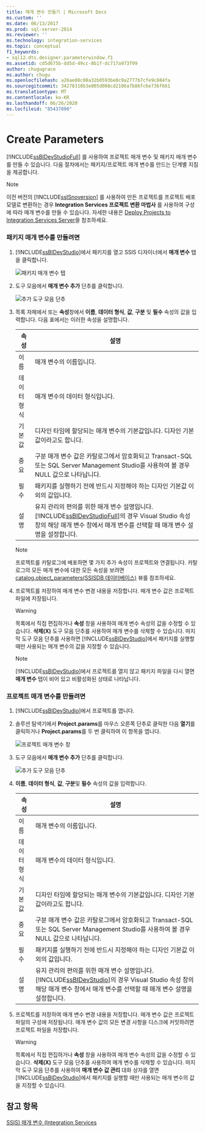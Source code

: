 ```yaml
---
title: 매개 변수 만들기 | Microsoft Docs
ms.custom: ''
ms.date: 06/13/2017
ms.prod: sql-server-2014
ms.reviewer: ''
ms.technology: integration-services
ms.topic: conceptual
f1_keywords:
- sql12.dts.designer.parameterwindow.f1
ms.assetid: cd5d675b-dd5d-49cc-8b1f-dc717a973f99
author: chugugrace
ms.author: chugu
ms.openlocfilehash: a26ae08c08a32b0593be8c9a2777b7cfe9c884fa
ms.sourcegitcommit: 34278310b3e005d008cd2106a7b86fc6e736f661
ms.translationtype: MT
ms.contentlocale: ko-KR
ms.lasthandoff: 06/26/2020
ms.locfileid: "85437890"
---
```

# <a name="create-parameters"></a>Create Parameters
  [!INCLUDE[ssBIDevStudioFull](../includes/ssbidevstudiofull-md.md)] 를 사용하여 프로젝트 매개 변수 및 패키지 매개 변수를 만들 수 있습니다. 다음 절차에서는 패키지/프로젝트 매개 변수를 만드는 단계별 지침을 제공합니다.  
  
> [!NOTE]  
>  이전 버전의 [!INCLUDE[ssISnoversion](../includes/ssisnoversion-md.md)] 를 사용하여 만든 프로젝트를 프로젝트 배포 모델로 변환하는 경우 **Integration Services 프로젝트 변환 마법사** 를 사용하여 구성에 따라 매개 변수를 만들 수 있습니다. 자세한 내용은 [Deploy Projects to Integration Services Server](../../2014/integration-services/deploy-projects-to-integration-services-server.md)을 참조하세요.  
  
### <a name="to-create-package-parameters"></a>패키지 매개 변수를 만들려면  
  
1.  [!INCLUDE[ssBIDevStudio](../includes/ssbidevstudio-md.md)]에서 패키지를 열고 SSIS 디자이너에서 **매개 변수** 탭을 클릭합니다.  
  
     ![패키지 매개 변수 탭](media/denali-package-parameters.gif "패키지 매개 변수 탭")  
  
2.  도구 모음에서 **매개 변수 추가** 단추를 클릭합니다.  
  
     ![추가 도구 모음 단추](media/denali-parameter-add.gif "추가 도구 모음 단추")  
  
3.  목록 자체에서 또는 **속성**창에서 **이름**, **데이터 형식**, **값**, **구분** 및 **필수** 속성의 값을 입력합니다. 다음 표에서는 이러한 속성을 설명합니다.  
  
    |속성|설명|  
    |--------------|-----------------|  
    |이름|매개 변수의 이름입니다.|  
    |데이터 형식|매개 변수의 데이터 형식입니다.|  
    |기본값|디자인 타임에 할당되는 매개 변수의 기본값입니다. 디자인 기본값이라고도 합니다.|  
    |중요|구분 매개 변수 값은 카탈로그에서 암호화되고 Transact-SQL 또는 SQL Server Management Studio를 사용하여 볼 경우 NULL 값으로 나타납니다.|  
    |필수|패키지를 실행하기 전에 반드시 지정해야 하는 디자인 기본값 이외의 값입니다.|  
    |설명|유지 관리의 편의를 위한 매개 변수 설명입니다. [!INCLUDE[ssBIDevStudioFull](../includes/ssbidevstudiofull-md.md)]의 경우 Visual Studio 속성 창의 해당 매개 변수 창에서 매개 변수를 선택할 때 매개 변수 설명을 설정합니다.|  
  
    > [!NOTE]  
    >  프로젝트를 카탈로그에 배포하면 몇 가지 추가 속성이 프로젝트와 연결됩니다. 카탈로그의 모든 매개 변수에 대한 모든 속성을 보려면 [catalog.object_parameters&#40;SSISDB 데이터베이스&#41;](/sql/integration-services/system-views/catalog-object-parameters-ssisdb-database) 뷰를 참조하세요.  
  
4.  프로젝트를 저장하여 매개 변수 변경 내용을 저장합니다. 매개 변수 값은 프로젝트 파일에 저장됩니다.  
  
    > [!WARNING]  
    >  목록에서 직접 편집하거나 **속성** 창을 사용하여 매개 변수 속성의 값을 수정할 수 있습니다. **삭제(X)** 도구 모음 단추를 사용하여 매개 변수를 삭제할 수 있습니다. 마지막 도구 모음 단추를 사용하면 [!INCLUDE[ssBIDevStudio](../includes/ssbidevstudio-md.md)]에서 패키지를 실행할 때만 사용되는 매개 변수의 값을 지정할 수 있습니다.  
  
    > [!NOTE]  
    >  [!INCLUDE[ssBIDevStudio](../includes/ssbidevstudio-md.md)]에서 프로젝트를 열지 않고 패키지 파일을 다시 열면 **매개 변수** 탭이 비어 있고 비활성화된 상태로 나타납니다.  
  
### <a name="to-create-project-parameters"></a>프로젝트 매개 변수를 만들려면  
  
1.  [!INCLUDE[ssBIDevStudio](../includes/ssbidevstudio-md.md)]에서 프로젝트를 엽니다.  
  
2.  솔루션 탐색기에서 **Project.params**를 마우스 오른쪽 단추로 클릭한 다음 **열기**를 클릭하거나 **Project.params**를 두 번 클릭하여 이 항목을 엽니다.  
  
     ![프로젝트 매개 변수 창](media/denali-project-parameters.gif "프로젝트 매개 변수 창")  
  
3.  도구 모음에서 **매개 변수 추가** 단추를 클릭합니다.  
  
     ![추가 도구 모음 단추](media/denali-parameter-add.gif "추가 도구 모음 단추")  
  
4.  **이름**, **데이터 형식**, **값**, **구분**및 **필수** 속성의 값을 입력합니다.  
  
    |속성|설명|  
    |--------------|-----------------|  
    |이름|매개 변수의 이름입니다.|  
    |데이터 형식|매개 변수의 데이터 형식입니다.|  
    |기본값|디자인 타임에 할당되는 매개 변수의 기본값입니다. 디자인 기본값이라고도 합니다.|  
    |중요|구분 매개 변수 값은 카탈로그에서 암호화되고 Transact-SQL 또는 SQL Server Management Studio를 사용하여 볼 경우 NULL 값으로 나타납니다.|  
    |필수|패키지를 실행하기 전에 반드시 지정해야 하는 디자인 기본값 이외의 값입니다.|  
    |설명|유지 관리의 편의를 위한 매개 변수 설명입니다. [!INCLUDE[ssBIDevStudio](../includes/ssbidevstudio-md.md)]의 경우 Visual Studio 속성 창의 해당 매개 변수 창에서 매개 변수를 선택할 때 매개 변수 설명을 설정합니다.|  
  
5.  프로젝트를 저장하여 매개 변수 변경 내용을 저장합니다. 매개 변수 값은 프로젝트 파일의 구성에 저장됩니다. 매개 변수 값의 모든 변경 사항을 디스크에 커밋하려면 프로젝트 파일을 저장합니다.  
  
    > [!WARNING]  
    >  목록에서 직접 편집하거나 **속성** 창을 사용하여 매개 변수 속성의 값을 수정할 수 있습니다. **삭제(X)** 도구 모음 단추를 사용하여 매개 변수를 삭제할 수 있습니다. 마지막 도구 모음 단추를 사용하여 **매개 변수 값 관리** 대화 상자를 열면 [!INCLUDE[ssBIDevStudio](../includes/ssbidevstudio-md.md)]에서 패키지를 실행할 때만 사용되는 매개 변수의 값을 지정할 수 있습니다.  
  
## <a name="see-also"></a>참고 항목  
 [SSIS&#41; 매개 변수 &#40;Integration Services](integration-services-ssis-package-and-project-parameters.md)  
  
  
